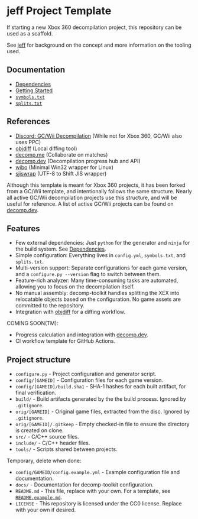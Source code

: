 jeff Project Template
===============================

If starting a new Xbox 360 decompilation project, this repository can be used as a scaffold.

See [jeff](https://github.com/rjkiv/jeff) for background on the concept and more information on the tooling used.

Documentation
-------------

- [Dependencies](docs/dependencies.md)
- [Getting Started](docs/getting_started.md)
- [`symbols.txt`](docs/symbols.md)
- [`splits.txt`](docs/splits.md)

References
--------

- [Discord: GC/Wii Decompilation](https://discord.gg/hKx3FJJgrV) (While not for Xbox 360, GC/Wii also uses PPC)
- [objdiff](https://github.com/encounter/objdiff) (Local diffing tool)
- [decomp.me](https://decomp.me) (Collaborate on matches)
- [decomp.dev](https://decomp.dev) (Decompilation progress hub and API)
- [wibo](https://github.com/decompals/wibo) (Minimal Win32 wrapper for Linux)
- [sjiswrap](https://github.com/encounter/sjiswrap) (UTF-8 to Shift JIS wrapper)

Although this template is meant for Xbox 360 projects, it has been forked from a GC/Wii template, and intentionally follows the same structure.
Nearly all active GC/Wii decompilation projects use this structure, and will be useful
for reference. A list of active GC/Wii projects can be found on [decomp.dev](https://decomp.dev).

Features
--------

- Few external dependencies: Just `python` for the generator and `ninja` for the build system. See [Dependencies](docs/dependencies.md).
- Simple configuration: Everything lives in `config.yml`, `symbols.txt`, and `splits.txt`.
- Multi-version support: Separate configurations for each game version, and a `configure.py --version` flag to switch between them.
- Feature-rich analyzer: Many time-consuming tasks are automated, allowing you to focus on the decompilation itself.
- No manual assembly: decomp-toolkit handles splitting the XEX into relocatable objects based on the configuration. No game assets are committed to the repository.
- Integration with [objdiff](https://github.com/encounter/objdiff) for a diffing workflow.

COMING SOON(TM):
- Progress calculation and integration with [decomp.dev](https://decomp.dev).
- CI workflow template for GitHub Actions.

Project structure
-----------------

- `configure.py` - Project configuration and generator script.
- `config/[GAMEID]` - Configuration files for each game version.
- `config/[GAMEID]/build.sha1` - SHA-1 hashes for each built artifact, for final verification.
- `build/` - Build artifacts generated by the the build process. Ignored by `.gitignore`.
- `orig/[GAMEID]` - Original game files, extracted from the disc. Ignored by `.gitignore`.
- `orig/[GAMEID]/.gitkeep` - Empty checked-in file to ensure the directory is created on clone.
- `src/` - C/C++ source files.
- `include/` - C/C++ header files.
- `tools/` - Scripts shared between projects.

Temporary, delete when done:

- `config/GAMEID/config.example.yml` - Example configuration file and documentation.
- `docs/` - Documentation for decomp-toolkit configuration.
- `README.md` - This file, replace with your own. For a template, see [`README.example.md`](README.example.md).
- `LICENSE` - This repository is licensed under the CC0 license. Replace with your own if desired.
